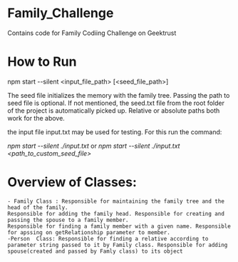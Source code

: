 # Family_Challenge
Contains code for Family Codiing Challenge on Geektrust

# How to Run

npm start --silent <input_file_path> [<seed_file_path>]

The seed file initializes the memory with the family tree.
Passing the path to seed file is optional.
If not mentioned, the seed.txt file from the root folder of the project is automatically picked up.
Relative or absolute paths both work for the above.

the input file input.txt may be used for testing. For this run the command:

*npm start --silent ./input.txt* or
*npm start --silent ./input.txt <path_to_custom_seed_file>*


# Overview of Classes:
    - Family Class : Responsible for maintaining the family tree and the head of the family.
    Responsible for adding the family head. Responsible for creating and passing the spouse to a family member.
    Responsible for finding a family member with a given name. Responsible for apssing on getRelationship parameter to member.
    -Person  Class: Responsible for finding a relative according to parameter string passed to it by Family class. Responsible for adding spouse(created and passed by Famly class) to its object
